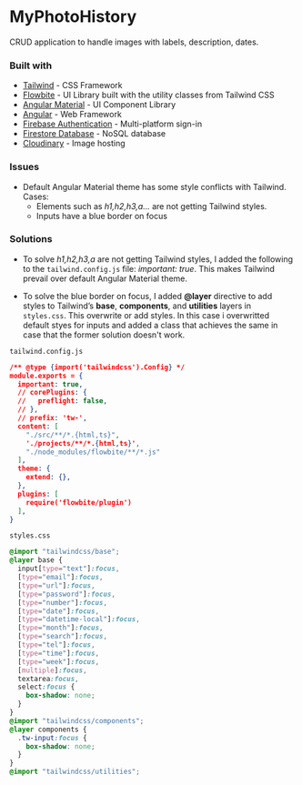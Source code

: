 # MyPhotoHistory

CRUD application to handle images with labels, description, dates.

<!-- - [Live Site](https://multi-step-form-gmaitor.vercel.app/) -->
<!-- - [Live Site](https://multi-step-form-gmaitor.vercel.app/) -->
<!-- - [Live Site](https://multi-step-form-gmaitor.vercel.app/) -->


### Built with

- [Tailwind](https://tailwindcss.com/) - CSS Framework
- [Flowbite](https://flowbite.com/) - UI Library built with the utility classes from Tailwind CSS
- [Angular Material](https://sonner.emilkowal.ski/) - UI Component Library
- [Angular](https://angular.io/) - Web Framework
- [Firebase Authentication](https://firebase.google.com/products/auth) - Multi-platform sign-in
- [Firestore Database](https://firebase.google.com/products/firestore) - NoSQL database
- [Cloudinary](https://cloudinary.com/) - Image hosting

### Issues

- Default Angular Material theme has some style conflicts with Tailwind. Cases:
  - Elements such as _h1,h2,h3,a..._ are not getting Tailwind styles.
  - Inputs have a blue border on focus

### Solutions

- To solve _h1,h2,h3,a_ are not getting Tailwind styles, I added the following to the `tailwind.config.js` file: _important: true_. This makes Tailwind prevail over default Angular Material theme.

- To solve the blue border on focus, I added **@layer** directive to add styles to Tailwind’s **base**, **components**, and **utilities** layers in `styles.css`.
  This overwrite or add styles. In this case i overwritted default styes for inputs and added a class that achieves the same in case that the former solution doesn't work.

`tailwind.config.js`

```json
/** @type {import('tailwindcss').Config} */
module.exports = {
  important: true,
  // corePlugins: {
  //   preflight: false,
  // },
  // prefix: 'tw-',
  content: [
    "./src/**/*.{html,ts}",
    './projects/**/*.{html,ts}',
    "./node_modules/flowbite/**/*.js"
  ],
  theme: {
    extend: {},
  },
  plugins: [
    require('flowbite/plugin')
  ],
}
```

`styles.css`

```css
@import "tailwindcss/base";
@layer base {
  input[type="text"]:focus,
  [type="email"]:focus,
  [type="url"]:focus,
  [type="password"]:focus,
  [type="number"]:focus,
  [type="date"]:focus,
  [type="datetime-local"]:focus,
  [type="month"]:focus,
  [type="search"]:focus,
  [type="tel"]:focus,
  [type="time"]:focus,
  [type="week"]:focus,
  [multiple]:focus,
  textarea:focus,
  select:focus {
    box-shadow: none;
  }
}
@import "tailwindcss/components";
@layer components {
  .tw-input:focus {
    box-shadow: none;
  }
}
@import "tailwindcss/utilities";
```
